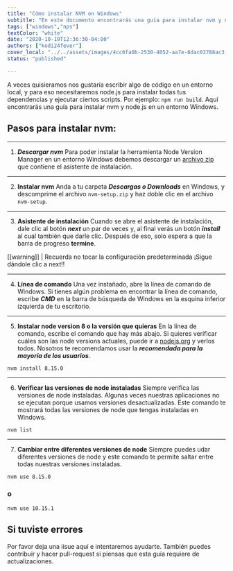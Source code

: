 ```yaml
---
title: "Cómo instalar NVM on Windows"
subtitle: "En este documento encontrarás una guía para instalar nvm y node.js en Windows"
tags: ["windows","nps"]
textColor: "white"
date: "2020-10-19T12:36:30-04:00"
authors: ["kodi24fever"]
cover_local: "../../assets/images/4cc6fa0b-2530-4052-aa7e-8dac03788ac3.png"
status: "published"

---
```

A veces quisieramos nos gustaría escribir algo de código en un entorno local, y para eso necesitaremos node.js para instalar todas tus dependencias y ejecutar ciertos scripts. Por ejemplo: ```npm run build```.
Aquí encontrarás una guía para instalar nvm y node.js en un entorno Windows.
  
## Pasos para instalar nvm:
***
1. ***Descargar nvm*** 
Para poder instalar la herramienta Node Version Manager en un entorno Windows debemos descargar un [archivo zip](https://github.com/coreybutler/nvm-windows/releases/download/1.1.7/nvm-setup.zip) que contiene el asistente de instalación.
***
  2. **Instalar nvm**
  Anda a tu carpeta ***Descargas o Downloads*** en Windows, y descomprime el archivo ```nvm-setup.zip``` y haz doble clic en el archivo ```nvm-setup```.
  ***
  
  3. **Asistente de instalación**
 Cuando se abre el asistente de instalación, dale clic al botón ***next*** un par de veces y, al final verás un botón ***install*** al cual también que darle clic. Después de eso, solo espera a que la barra de progreso **termine**.
 
[[warning]] | Recuerda no tocar la configuración predeterminada ¡Sigue dándole clic a next!!

***
  4. **Línea de comando**
Una vez instañado, abre la línea de comando de Windows. Si tienes algún problema en encontrar la línea de comando, escribe ***CMD*** en la barra de búsqueda de Windows en la esquina inferior izquierda de tu escritorio.
***

5. **Instalar node version 8 o la versión que quieras**
En la línea de comando, escribe el comando que hay más abajo. Si quieres verificar cuáles son las node versions actuales, puede ir a [nodejs.org](https://nodejs.org/es/) y verlos todos. Nosotros te recomendamos usar la ***recomendada para la mayoría de los usuarios***.
```
nvm install 8.15.0
```
***
6. **Verificar las versiones de node instaladas**
Siempre verifica las versiones de node instaladas. Algunas veces nuestras aplicaciones no se ejecutan porque usamos versiones desactualizadas. Este comando te mostrará todas las versiones de node que tengas instaladas en Windows.
```
nvm list
```
  ***
  
  7. **Cambiar entre diferentes versiones de node**
  Siempre puedes udar diferentes versiones de node y este comando te permite saltar entre todas nuestras versiones instaladas.
  ```
  nvm use 8.15.0
  ```
  ### o
  ```
  nvm use 10.15.1
  ```
 ## Si tuviste errores
 Por favor deja una iisue aquí e intentaremos ayudarte. También puedes contribuir y hacer pull-request si piensas que esta guía requiere de actualizaciones.
 
